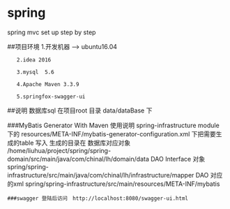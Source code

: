 # spring
spring mvc set up step by step

##项目环境
       1.开发机器 --> ubuntu16.04

       2.idea 2016

       3.mysql  5.6

       4.Apache Maven 3.3.9

       5.springfox-swagger-ui

##说明
  数据库sql 在项目root 目录 data/dataBase 下

  ###MyBatis Generator With Maven  使用说明
        spring-infrastructure module 下的 resources/META-INF/mybatis-generator-configuration.xml  下把需要生成的table 写入
        生成的目录在
        数据库对应对象             /home/liuhua/project/spring/spring-domain/src/main/java/com/chinal/lh/domain/data
        DAO Interface 对象       spring/spring-infrastructure/src/main/java/com/chinal/lh/infrastructure/mapper
        DAO 对应的xml              spring/spring-infrastructure/src/main/resources/META-INF/mybatis


    ###swagger 登陆后访问　http://localhost:8080/swagger-ui.html








